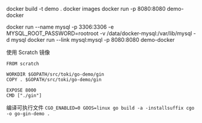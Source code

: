 docker build -t demo .
docker images
docker run -p 8080:8080 demo-docker

docker run --name mysql -p 3306:3306 -e MYSQL_ROOT_PASSWORD=rootroot -v /data/docker-mysql:/var/lib/mysql -d mysql
docker run --link mysql:mysql -p 8080:8080 demo-docker

使用 Scratch 镜像

```
FROM scratch

WORKDIR $GOPATH/src/toki/go-demo/gin
COPY . $GOPATH/src/toki/go-demo/gin

EXPOSE 8000
CMD ["./gin"]
```

编译可执行文件
`CGO_ENABLED=0 GOOS=linux go build -a -installsuffix cgo -o go-gin-demo .`
